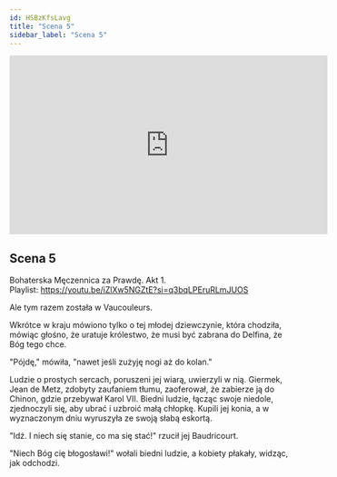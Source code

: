 ```yaml
---
id: HSBzKfsLavg
title: "Scena 5"
sidebar_label: "Scena 5"
---
```


<div class="video-float-container">
  <iframe
    width="560"
    height="315"
    src="https://www.youtube.com/embed/HSBzKfsLavg"
    title="YouTube video player"
    frameborder="0"
    allow="accelerometer; autoplay; clipboard-write; encrypted-media; gyroscope; picture-in-picture; web-share"
    referrerpolicy="strict-origin-when-cross-origin"
    allowfullscreen
  ></iframe>
</div>

## Scena 5

Bohaterska Męczennica za Prawdę. Akt 1.  
Playlist: https://youtu.be/iZlXw5NGZtE?si=q3bqLPEruRLmJUOS

Ale tym razem została w Vaucouleurs.

Wkrótce w kraju mówiono tylko o tej młodej dziewczynie, która chodziła, mówiąc głośno, że uratuje królestwo, że musi być zabrana do Delfina, że Bóg tego chce.

"Pójdę," mówiła, "nawet jeśli zużyję nogi aż do kolan."

Ludzie o prostych sercach, poruszeni jej wiarą, uwierzyli w nią. Giermek, Jean de Metz, zdobyty zaufaniem tłumu, zaoferował, że zabierze ją do Chinon, gdzie przebywał Karol VII. Biedni ludzie, łącząc swoje niedole, zjednoczyli się, aby ubrać i uzbroić małą chłopkę. Kupili jej konia, a w wyznaczonym dniu wyruszyła ze swoją słabą eskortą.

"Idź. I niech się stanie, co ma się stać!" rzucił jej Baudricourt.

"Niech Bóg cię błogosławi!" wołali biedni ludzie, a kobiety płakały, widząc, jak odchodzi.
